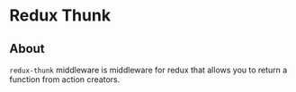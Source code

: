 # Redux Thunk

## About

`redux-thunk` middleware is middleware for redux that allows you to return a function from action creators.
